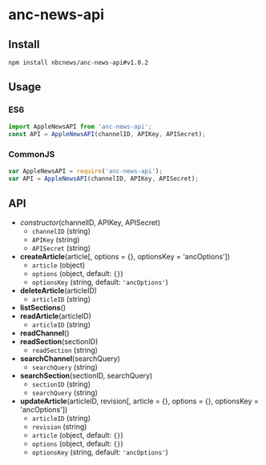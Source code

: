 # anc-news-api

## Install
```Shell
npm install nbcnews/anc-news-api#v1.0.2
```

## Usage
### ES6
```JavaScript
import AppleNewsAPI from 'anc-news-api';
const API = AppleNewsAPI(channelID, APIKey, APISecret);
```

### CommonJS
```JavaScript
var AppleNewsAPI = require('anc-news-api');
var API = AppleNewsAPI(channelID, APIKey, APISecret);
```

## API
* *constructor*(channelID, APIKey, APISecret)
  * `channelID` (string)
  * `APIKey` (string)
  * `APISecret` (string)
* **createArticle**(article[, options = {}, optionsKey = 'ancOptions'])
  * `article` (object)
  * `options` (object, default: `{}`)
  * `optionsKey` (string, default: `'ancOptions'`)
* **deleteArticle**(articleID)
  * `articleID` (string)
* **listSections**()
* **readArticle**(articleID)
  * `articleID` (string)
* **readChannel**()
* **readSection**(sectionID)
  * `readSection` (string)
* **searchChannel**(searchQuery)
  * `searchQuery` (string)
* **searchSection**(sectionID, searchQuery)
  * `sectionID` (string)
  * `searchQuery` (string)
* **updateArticle**(articleID, revision[, article = {}, options = {}, optionsKey = 'ancOptions'])
  * `articleID` (string)
  * `revision` (string)
  * `article` (object, default: `{}`)
  * `options` (object, default: `{}`)
  * `optionsKey` (string, default: `'ancOptions'`)
